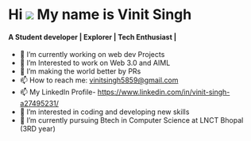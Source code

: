 


<!---
vinitv5singh/vinitv5singh is a ✨ special ✨ repository because its `README.md` (this file) appears on your GitHub profile.
You can click the Preview link to take a look at your changes.
--->

Hi ![](https://user-images.githubusercontent.com/18350557/176309783-0785949b-9127-417c-8b55-ab5a4333674e.gif) My name is Vinit Singh
======================================================================================================================================
<h4> A Student developer | Explorer | Tech Enthusiast | </h4>

- 🔭 I’m currently working on web dev Projects
- 🌱 I’m Interested to work on Web 3.0 and AIML
- 👯 I’m making the world better by PRs 
- 📫 How to reach me: vinitsingh5859@gmail.com
- 📫 My LinkedIn Profile- https://www.linkedin.com/in/vinit-singh-a27495231/
-  👀 I’m interested in coding and developing new skills
- 🌱 I’m currently pursuing Btech in Computer Science at LNCT Bhopal (3RD year)


